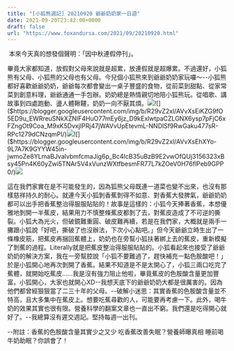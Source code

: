 ```yaml
---
title: "[小狐熊週記] 20210920 爺爺奶奶家一日遊"
date: 2021-09-20T23:42:00+0800
draft: false
url: "https://www.foxandursa.com/2021/09/20210920.html"
---
```


 本來今天真的想發個聲明：「因中秋連假停刊」。

畢竟大家都知道，放假對父母來說就是超累，放連假就是超爆累。不過還好，小狐熊有父母、小狐熊的父母也有父母。今兒個小狐熊來到爺爺奶奶家玩囉～--小狐熊都好喜歡爺爺奶奶，爺爺每次都會變出一桌子豐盛的食物，從前菜到甜點、從家常菜到創意料理，爺爺通通一手包辦。奶奶總是熱情親切地陪小狐熊玩。從唱歌、講故事到四處跑動、盪人體鞦韆，奶奶一向不厭其煩。![]($https://blogger.googleusercontent.com/img/b/R29vZ2xl/AVvXsEjLsQN9yabeg_GxmrPUMi-hSiWmjHsr-7ojdwObGaUYA46B9n7mjyqPL13vBRiPa6RoWPiIk42dSqmbvUfwgAttJaIkeVXauQ9WwtEMk8lzabHF68XDK8JBsUVNdqe_dgen-zLH38VKcjA/)![]($https://blogger.googleusercontent.com/img/b/R29vZ2xl/AVvXsEiKZG9fO5ED9u_EWRreuSNkXZNIF4HuO77mEy6jz_D9kExlwtpaCZLGNX6ysp7pFjC6xFZngOt9Coa_M9xK5DvxjIPRj47jWAVvUpEtevmL-NNDlSf9RwGaku477sR-RPc1279dCNzqmPI/)![]($https://blogger.googleusercontent.com/img/b/R29vZ2xl/AVvXsEhnYYaDFzcKx5DADAWT9HWZ0aWVIOmCKHcQ0YNDq0z2pBE2XHuzVmcv5LFomeZNSec4RUABAk_2ho-caJA0Ry2p5f47ImlNbde0eKjrXZueCgVjaclx5AQrk1y-fHuTsRjtT9l9uh40Hi0/)![]($https://blogger.googleusercontent.com/img/b/R29vZ2xl/AVvXsEhXYo-9L7A7K9GYYW45in-jwmoZe8YLmaBJvaIvbmfcmaJig6p_Bc4IcB35uBzB9E2vwOfQUj3156323xBsy45Pn4K60yZwi5TNAr5V4xVunzWXtfbesmFR77L7kZOeV0H76flPeb9GPP0/)![]($https://blogger.googleusercontent.com/img/b/R29vZ2xl/AVvXsEjygaqgfHdfH6fKClhMsSXrG8sRAaG-bo-BP3W12i7ZK-5pYH5dc8HHuKBQAa2FbKwxCnMzyFq48TwSm81WgzV8tQ7BD9XaXufb1KLG7abgSxLNhIz1ugTHigwZkFbm7DxBsCWmsOhuv_k/)


這在我們家實在是不可能發生的，因為狐熊父母既連一道菜也變不出來，也沒有那樣慈祥持久的耐心。就連今天小狐剝香蕉剝得不如意、對香蕉大發脾氣，爺爺奶奶都可以出手把香蕉整治得服服貼貼的！故事是這樣的：小狐今天捧著香蕉，本想優雅地剝開一半蕉皮，結果用力不慎整條蕉皮都剝了去，對蕉皮造成了不可逆的撕裂。小狐大為光火，但破鏡難重圓、破皮難再續，若是在我們家，大概就是兩手一攤跟小狐說「好吧，撕破了也沒辦法，下次小心點吧。」但今天爺爺立時生出了一條橡皮筋，把蕉皮再捆回蕉體上，奶奶也在旁幫小狐扶著綁上去的蕉皮，重新模擬了剝蕉的過程。Literally就是把蕉皮整治得服服貼貼的。小狐看起來也接受了爺爺奶奶的解決方案，我在一旁幫腔說「小狐不要難過了，趕快補充一點色胺酸吧！」 於是小狐開心地再次剝開了香蕉。結果不知道是不是太開心了，小狐三兩口吃完了蕉體，就開始吃蕉皮……我是沒有強力阻止他啦，畢竟蕉皮的色胺酸含量更加豐富。小狐開心，大家也就開心XD--我想天底下的爺爺奶奶大都是很厲害的。因為他們都曾經狠狠當了二三十年的父母。--破解小迷思：其實香蕉的色胺酸含量並不特高，且大多集中在蕉皮上。想要吃蕉尋歡的人，可能要再考慮一下。此外，喝牛奶的效果其實也很有限。營養科學的翻案文章也一直出不窮。我們還是吃得開心就好了。--我總算沒有遲交週記。堅持每週一出刊。


--附註：香蕉的色胺酸含量其實少之又少
吃香蕉改善失眠？營養師曝真相
睡前喝牛奶助眠？你誤會了！


